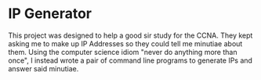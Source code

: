 # IP Generator

This project was designed to help a good sir study for the CCNA.
They kept asking me to make up IP Addresses so they could tell me
minutiae about them. Using the computer science idiom "never do
anything more than once", I instead wrote a pair of command line
programs to generate IPs and answer said minutiae.

